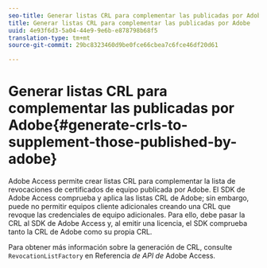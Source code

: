 ```yaml
---
seo-title: Generar listas CRL para complementar las publicadas por Adobe
title: Generar listas CRL para complementar las publicadas por Adobe
uuid: 4e93f6d3-5a04-44e9-9e6b-e878798b68f5
translation-type: tm+mt
source-git-commit: 29bc8323460d9be0fce66cbea7c6fce46df20d61

---
```



# Generar listas CRL para complementar las publicadas por Adobe{#generate-crls-to-supplement-those-published-by-adobe}

Adobe Access permite crear listas CRL para complementar la lista de revocaciones de certificados de equipo publicada por Adobe. El SDK de Adobe Access comprueba y aplica las listas CRL de Adobe; sin embargo, puede no permitir equipos cliente adicionales creando una CRL que revoque las credenciales de equipo adicionales. Para ello, debe pasar la CRL al SDK de Adobe Access y, al emitir una licencia, el SDK comprueba tanto la CRL de Adobe como su propia CRL.

Para obtener más información sobre la generación de CRL, consulte `RevocationListFactory` en Referencia *de API de* Adobe Access.
